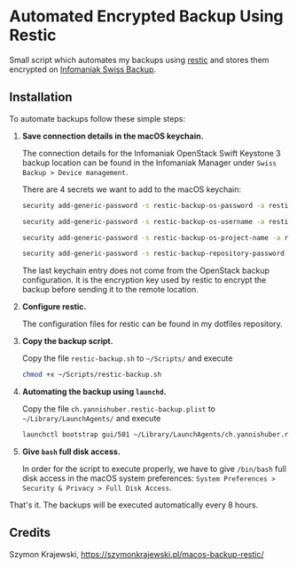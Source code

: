 # Automated Encrypted Backup Using Restic

Small script which automates my backups using [restic](https://restic.net/) and stores them encrypted on [Infomaniak Swiss Backup](https://www.infomaniak.com/en/swiss-backup).

## Installation

To automate backups follow these simple steps:

  1. **Save connection details in the macOS keychain.**
     
     The connection details for the Infomaniak OpenStack Swift Keystone 3 backup location can be found in the Infomaniak Manager under `Swiss Backup > Device management`.

     There are 4 secrets we want to add to the macOS keychain:

     ```bash
     security add-generic-password -s restic-backup-os-password -a restic-backup -w

     security add-generic-password -s restic-backup-os-username -a restic-backup -w

     security add-generic-password -s restic-backup-os-project-name -a restic-backup -w

     security add-generic-password -s restic-backup-repository-password -a restic-backup -w
     ```

     The last keychain entry does not come from the OpenStack backup configuration. It is the encryption key used by restic to encrypt the backup before sending it to the remote location.
  2. **Configure restic.**
     
     The configuration files for restic can be found in my dotfiles repository.

  3. **Copy the backup script.**
     
     Copy the file `restic-backup.sh` to `~/Scripts/` and execute 
     ```bash
     chmod +x ~/Scripts/restic-backup.sh 
     ```

  3. **Automating the backup using `launchd`.**
     
     Copy the file `ch.yannishuber.restic-backup.plist` to `~/Library/LaunchAgents/` and execute 
     ```bash
     launchctl bootstrap gui/501 ~/Library/LaunchAgents/ch.yannishuber.restic-backup.plistq
     ```
  4. **Give `bash` full disk access.**

     In order for the script to execute properly, we have to give `/bin/bash` full disk access in the macOS system preferences: `System Preferences > Security & Privacy > Full Disk Access`.

That's it. The backups will be executed automatically every 8 hours.

## Credits

Szymon Krajewski, <https://szymonkrajewski.pl/macos-backup-restic/>